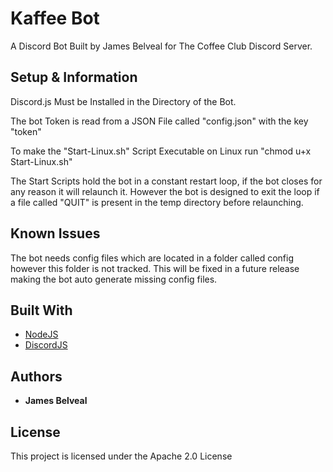 # Kaffee Bot

A Discord Bot Built by James Belveal for The Coffee Club Discord Server.

## Setup & Information

Discord.js Must be Installed in the Directory of the Bot.

The bot Token is read from a JSON File called "config.json" with the key "token"

To make the "Start-Linux.sh" Script Executable on Linux run "chmod u+x Start-Linux.sh"

The Start Scripts hold the bot in a constant restart loop, if the bot closes for any reason it will relaunch it.
However the bot is designed to exit the loop if a file called "QUIT" is present in the temp directory before relaunching.

## Known Issues

The bot needs config files which are located in a folder called config however this folder is not tracked.
This will be fixed in a future release making the bot auto generate missing config files.

## Built With

* [NodeJS](https://nodejs.org/en/)
* [DiscordJS](https://discord.js.org/)

## Authors

* **James Belveal**

## License

This project is licensed under the Apache 2.0 License
